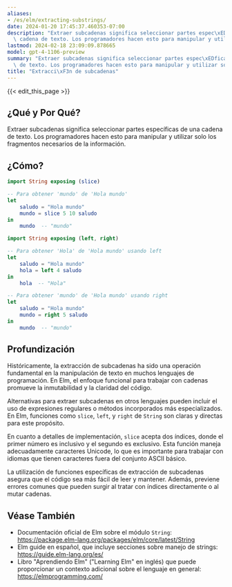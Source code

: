 ```yaml
---
aliases:
- /es/elm/extracting-substrings/
date: 2024-01-20 17:45:37.460353-07:00
description: "Extraer subcadenas significa seleccionar partes espec\xEDficas de una\
  \ cadena de texto. Los programadores hacen esto para manipular y utilizar solo los\u2026"
lastmod: 2024-02-18 23:09:09.878665
model: gpt-4-1106-preview
summary: "Extraer subcadenas significa seleccionar partes espec\xEDficas de una cadena\
  \ de texto. Los programadores hacen esto para manipular y utilizar solo los\u2026"
title: "Extracci\xF3n de subcadenas"
---
```


{{< edit_this_page >}}

## ¿Qué y Por Qué?

Extraer subcadenas significa seleccionar partes específicas de una cadena de texto. Los programadores hacen esto para manipular y utilizar solo los fragmentos necesarios de la información.

## ¿Cómo?

```Elm
import String exposing (slice)

-- Para obtener 'mundo' de 'Hola mundo'
let
    saludo = "Hola mundo"
    mundo = slice 5 10 saludo
in
    mundo  -- "mundo"
```

```Elm
import String exposing (left, right)

-- Para obtener 'Hola' de 'Hola mundo' usando left
let
    saludo = "Hola mundo"
    hola = left 4 saludo
in
    hola  -- "Hola"

-- Para obtener 'mundo' de 'Hola mundo' usando right
let
    saludo = "Hola mundo"
    mundo = right 5 saludo
in
    mundo  -- "mundo"
```

## Profundización

Históricamente, la extracción de subcadenas ha sido una operación fundamental en la manipulación de texto en muchos lenguajes de programación. En Elm, el enfoque funcional para trabajar con cadenas promueve la inmutabilidad y la claridad del código.

Alternativas para extraer subcadenas en otros lenguajes pueden incluir el uso de expresiones regulares o métodos incorporados más especializados. En Elm, funciones como `slice`, `left`, y `right` de `String` son claras y directas para este propósito.

En cuanto a detalles de implementación, `slice` acepta dos índices, donde el primer número es inclusivo y el segundo es exclusivo. Esta función maneja adecuadamente caracteres Unicode, lo que es importante para trabajar con idiomas que tienen caracteres fuera del conjunto ASCII básico.

La utilización de funciones específicas de extracción de subcadenas asegura que el código sea más fácil de leer y mantener. Además, previene errores comunes que pueden surgir al tratar con índices directamente o al mutar cadenas.

## Véase También

- Documentación oficial de Elm sobre el módulo `String`: https://package.elm-lang.org/packages/elm/core/latest/String
- Elm guide en español, que incluye secciones sobre manejo de strings: https://guide.elm-lang.org/es/
- Libro "Aprendiendo Elm" ("Learning Elm" en inglés) que puede proporcionar un contexto adicional sobre el lenguaje en general: https://elmprogramming.com/
